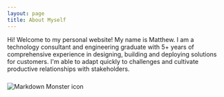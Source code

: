 ```yaml
---
layout: page
title: About Myself 
---
```


Hi! Welcome to my personal website! My name is Matthew. I am a technology consultant and engineering graduate with 5+ years of comprehensive experience in designing, building and deploying solutions for customers. I'm able to adapt quickly to challenges and cultivate productive relationships with stakeholders. 

<img src="{{ '/public/images/profileImageHD.jpg' | relative_url }}"
     alt="Markdown Monster icon"
     style="float: left; margin-right: 10px;
     margin-top: 10px;
     border-radius: 2%;" />
